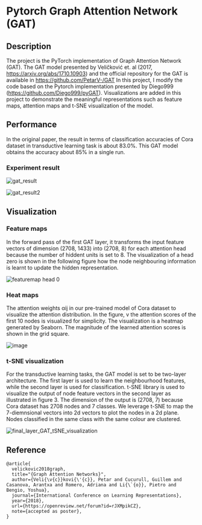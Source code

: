 # Pytorch Graph Attention Network (GAT)

## Description
The project is the PyTorch implementation of Graph Attention Network (GAT). 
The GAT model presented by Veličković et. al (2017, https://arxiv.org/abs/1710.10903) and the official repository for the GAT is available in https://github.com/PetarV-/GAT 
In this project, I modify the code based on the Pytorch implementation presented by Diego999 (https://github.com/Diego999/pyGAT).
Visualizations are added in this project to demonstrate the meaningful representations such as feature maps, attention maps and t-SNE visualization of the model.

## Performance 
In the original paper, the result in terms of classification accuracies of Cora dataset in transductive learning task is about 83.0%.
This GAT model obtains the accuracy about 85% in a single run.

### Experiment result
![gat_result](https://user-images.githubusercontent.com/48129546/174257758-340d0cc6-f11f-4b68-bb67-35d4be4de573.JPG)

![gat_result2](https://user-images.githubusercontent.com/48129546/174257940-a23d77f2-3c93-482d-b710-21ad0700d939.JPG)

## Visualization

### Feature maps 
In the forward pass of the first GAT layer, it transforms the input feature vectors of dimension (2708, 1433) into (2708, 8) for each attention head because the number of hiddent units is set to 8. The visualization of a head zero is shown in the following figure how the node neighbouring information is learnt to update the hidden representation. 

![featuremap head 0](https://user-images.githubusercontent.com/48129546/174258756-a614c07a-2c7e-49dc-af24-39767284dbc7.png)


### Heat maps
The attention weights αij in our pre-trained model of Cora dataset to visualize the attention distribution. 
In the figure, v the attention scores of the first 10 nodes is visualized for simplicity. 
The visualization is a heatmap generated by Seaborn. The magnitude of the learned attention scores is shown in the grid square.

![image](https://user-images.githubusercontent.com/48129546/174259004-5842d11d-c3f0-4cf9-90ee-695128d4e0cc.png)

### t-SNE visualization
For the transductive learning tasks, the GAT model is set to be two-layer architecture. The first layer is used to learn the 
neighbourhood features, while the second layer is used for classification. t-SNE library is used to visualize the output of node 
feature vectors in the second layer as illustrated in figure 3. The dimension of the output is (2708, 7) because Cora dataset has 
2708 nodes and 7 classes. We leverage t-SNE to map the 7-diemnsional vectors into 2d vectors to plot the nodes in a 2d plane. 
Nodes classified in the same class with the same colour are clustered. 

![final_layer_GAT_tSNE_visualization](https://user-images.githubusercontent.com/48129546/174259439-434b8232-d7f1-437b-b504-62c44037ce89.png)


## Reference
```
@article{
  velickovic2018graph,
  title="{Graph Attention Networks}",
  author={Veli{\v{c}}kovi{\'{c}}, Petar and Cucurull, Guillem and Casanova, Arantxa and Romero, Adriana and Li{\`{o}}, Pietro and Bengio, Yoshua},
  journal={International Conference on Learning Representations},
  year={2018},
  url={https://openreview.net/forum?id=rJXMpikCZ},
  note={accepted as poster},
}
```
